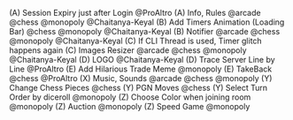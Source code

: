 (A) Session Expiry just after Login @ProAltro
(A) Info, Rules @arcade @chess @monopoly @Chaitanya-Keyal
(B) Add Timers Animation (Loading Bar) @chess @monopoly @Chaitanya-Keyal
(B) Notifier @arcade @chess @monopoly @Chaitanya-Keyal
(C) If CLI Thread is used, Timer glitch happens again
(C) Images Resizer @arcade @chess @monopoly @Chaitanya-Keyal
(D) LOGO @Chaitanya-Keyal
(D) Trace Server Line by Line @ProAltro
(E) Add Hilarious Trade Meme @monopoly
(E) TakeBack @chess @ProAltro
(X) Music, Sounds @arcade @chess @monopoly
(Y) Change Chess Pieces @chess
(Y) PGN Moves @chess
(Y) Select Turn Order by diceroll @monopoly
(Z) Choose Color when joining room @monopoly
(Z) Auction @monopoly
(Z) Speed Game @monopoly
